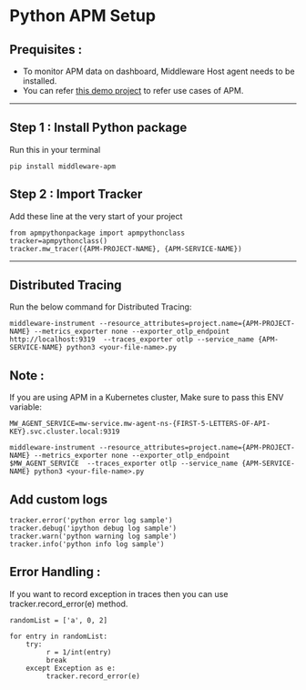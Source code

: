 # Python APM Setup

## Prequisites :

* To monitor APM data on dashboard, Middleware Host agent needs to be installed.
* You can refer [this demo project](https://github.com/middleware-labs/demo-apm/tree/master/python) to refer use cases
  of APM.

--------------------

## Step 1 : Install Python package

Run this in your terminal

```
pip install middleware-apm
```

## Step 2 : Import Tracker

Add these line at the very start of your project

```
from apmpythonpackage import apmpythonclass
tracker=apmpythonclass()
tracker.mw_tracer({APM-PROJECT-NAME}, {APM-SERVICE-NAME})
```

---------------------

## Distributed Tracing
Run the below command for Distributed Tracing:
```
middleware-instrument --resource_attributes=project.name={APM-PROJECT-NAME} --metrics_exporter none --exporter_otlp_endpoint http://localhost:9319  --traces_exporter otlp --service_name {APM-SERVICE-NAME} python3 <your-file-name>.py
```


## Note :

If you are using APM in a Kubernetes cluster, Make sure to pass this ENV variable:

```
MW_AGENT_SERVICE=mw-service.mw-agent-ns-{FIRST-5-LETTERS-OF-API-KEY}.svc.cluster.local:9319

middleware-instrument --resource_attributes=project.name={APM-PROJECT-NAME} --metrics_exporter none --exporter_otlp_endpoint $MW_AGENT_SERVICE  --traces_exporter otlp --service_name {APM-SERVICE-NAME} python3 <your-file-name>.py
```

## Add custom logs

```
tracker.error('python error log sample')
tracker.debug('ipython debug log sample')
tracker.warn('python warning log sample')
tracker.info('python info log sample')
```

## Error Handling :

If you want to record exception in traces then you can use tracker.record_error(e) method.

```
randomList = ['a', 0, 2]

for entry in randomList:
    try:
         r = 1/int(entry)
         break
    except Exception as e:
         tracker.record_error(e)
 
